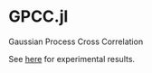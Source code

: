 # GPCC.jl

Gaussian Process Cross Correlation

See [here](https://github.com/ngiann/GPCCExperiments) for experimental results.
